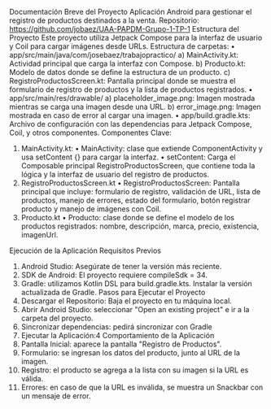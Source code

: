 Documentación Breve del Proyecto Aplicación Android para gestionar el registro de productos destinados a la venta.
Repositorio: https://github.com/jobaez/UAA-PAPDM-Grupo-1-TP-1
Estructura del Proyecto
Este proyecto utiliza Jetpack Compose para la interfaz de usuario y Coil para cargar imágenes desde URLs.
Estructura de carpetas:
•	app/src/main/java/com/josebaez/trabajopractico/
a)	MainActivity.kt: Actividad principal que carga la interfaz con Compose.
b)	Producto.kt: Modelo de datos donde se define la estructura de un producto.
c)	RegistroProductosScreen.kt: Pantalla principal donde se muestra el formulario de registro de productos y la lista de productos registrados.
•	app/src/main/res/drawable/
a)	placeholder_image.png: Imagen mostrada mientras se carga una imagen desde una URL.
b)	error_image.png: Imagen mostrada en caso de error al cargar una imagen.
•	app/build.gradle.kts: Archivo de configuración con las dependencias para Jetpack Compose, Coil, y otros componentes.
Componentes Clave:
1.	MainActivity.kt:
•	MainActivity: clase que extiende ComponentActivity y usa setContent {} para cargar la interfaz.
•	setContent: Carga el Composable principal RegistroProductosScreen, que contiene toda la lógica y la interfaz de usuario del registro de productos.
2. RegistroProductosScreen.kt
•	RegistroProductosScreen: Pantalla principal que incluye: formulario de registro, validación de URL, lista de productos, manejo de errores, estado del formulario, botón registrar producto y manejo de imágenes con Coil.
3. Producto.kt
•	Producto: clase donde se define el modelo de los productos registrados: nombre, descripción, marca, precio, existencia, imagenUrl.

Ejecución de la Aplicación
Requisitos Previos
1.	Android Studio: Asegúrate de tener la versión más reciente.
2.	SDK de Android: El proyecto requiere compileSdk = 34.
3.	Gradle: utilizamos  Kotlin DSL para build.gradle.kts. Instalar la versión actualizada de Gradle.
Pasos para Ejecutar el Proyecto
1.	Descargar el Repositorio: Baja el proyecto en tu máquina local.
2.	Abrir Android Studio: seleccionar "Open an existing project" e ir a la carpeta del proyecto.
3.	Sincronizar dependencias: pedirá sincronizar con Gradle
4.	Ejecutar la Aplicación:4
Comportamiento de la Aplicación
1.	Pantalla Inicial: aparece la pantalla "Registro de Productos".
2.	Formulario: se ingresan los datos del producto, junto al URL de la imagen.
3.	Registro: el producto se agrega a la lista con su imagen si la URL es válida.
4.	Errores: en caso de que la URL es inválida, se muestra un Snackbar con un mensaje de error.
